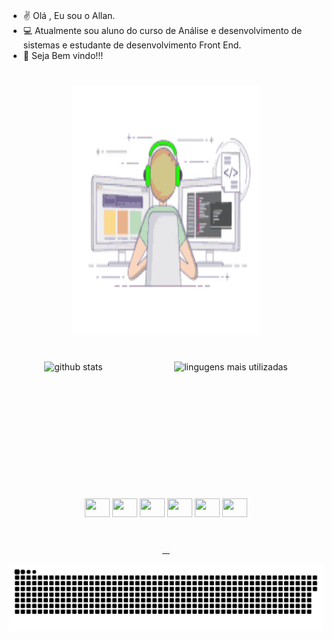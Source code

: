 
### 
 - ✌️ Olá , Eu sou o Allan.
 - 💻 Atualmente sou aluno do curso de Análise e desenvolvimento de sistemas e estudante de desenvolvimento Front End.
 - 🫡 Seja Bem vindo!!!

#


<div align="center">
  <img width="300px" height="400px" src=".github/workflows/joy.gif"/> 
</div>

#
<div align="center" style="display: flex; justify-content: space-around">
   <img height="180em" src="https://github-readme-stats.vercel.app/api?username=AllanC12&show_icons=true&theme=dracula" alt="github stats"/>
   <img height="180em" src="https://github-readme-stats.vercel.app/api/top-langs/?username=AllanC12&layout=compact&theme=dracula" alt="lingugens mais utilizadas">
</div>

# 

<div align="center" style="margin-top: 20px;">
   <img height="30" width="40" src="https://cdn.jsdelivr.net/gh/devicons/devicon/icons/html5/html5-original.svg" />
   <img height="30" width="40" src="https://cdn.jsdelivr.net/gh/devicons/devicon/icons/css3/css3-original.svg" />
   <img height="30" width="40" src="https://cdn.jsdelivr.net/gh/devicons/devicon/icons/javascript/javascript-original.svg" />
   <img height="30" width="40" src="https://cdn.jsdelivr.net/gh/devicons/devicon/icons/sass/sass-original.svg" />
   <img height="30" width="40" src="https://cdn.jsdelivr.net/gh/devicons/devicon/icons/react/react-original.svg" />
   <img height="30" width="40" src="https://cdn.jsdelivr.net/gh/devicons/devicon/icons/git/git-original.svg" />
</div>

#

<div align="center">
   <a target="_blank" href="https://linkedin.com/in/allan-cândido-8ba476260">
     <img src="https://img.shields.io/badge/LinkedIn-0077B5?style=for-the-badge&logo=linkedin&logoColor=white" alt=""/>
   </a>
   <a  target="_blank" href="https://wa.me/+5537988551832">
     <img src="https://img.shields.io/badge/WhatsApp-25D366?style=for-the-badge&logo=whatsapp&logoColor=white" alt=""/>
   </a>
   <a  target="_blank" href="https://www.instagram.com/allancandido78/?next=%2F">
     <img src="https://img.shields.io/badge/Instagram-E4405F?style=for-the-badge&logo=instagram&logoColor=white" alt=""/>
   </a>
   <a  target="_blank" href="mailto:allandevfront@gmail.com">
     <img src="https://img.shields.io/badge/Gmail-D14836?style=for-the-badge&logo=gmail&logoColor=white" alt=""/>
   </a>
</div>
  
  ![Snake animation](https://github.com/AllanC12/AllanC12/blob/output/github-contribution-grid-snake.svg)


